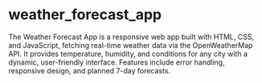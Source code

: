 # weather_forecast_app
The Weather Forecast App is a responsive web app built with HTML, CSS, and JavaScript, fetching real-time weather data via the OpenWeatherMap API. It provides temperature, humidity, and conditions for any city with a dynamic, user-friendly interface. Features include error handling, responsive design, and planned 7-day forecasts.
